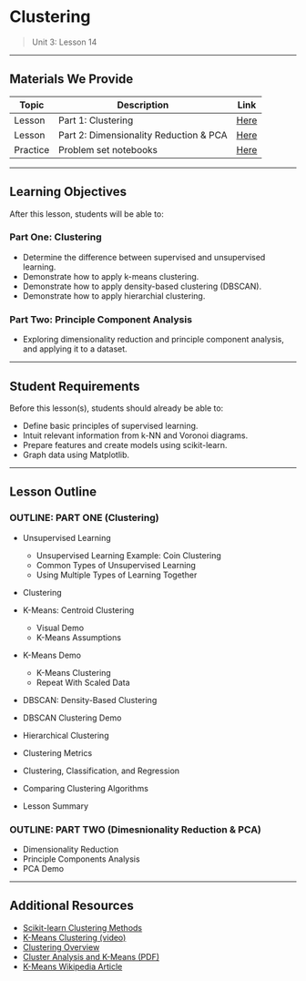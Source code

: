 # Clustering

> Unit 3: Lesson 14

---

## Materials We Provide

| Topic          | Description                                       | Link                                       |
| -------------- | ------------------------------------------------- | ------------------------------------------ |
| Lesson         | Part 1: Clustering                                    | [Here](01_intro_clustering.ipynb)         |
| Lesson         | Part 2: Dimensionality Reduction & PCA     | [Here](02_dimensionality_reduction_PCA.ipynb)   |
| Practice       | Problem set notebooks | [Here](./practice) |


---

## Learning Objectives

After this lesson, students will be able to:

### Part One: Clustering

- Determine the difference between supervised and unsupervised learning.
- Demonstrate how to apply k-means clustering.
- Demonstrate how to apply density-based clustering (DBSCAN).
- Demonstrate how to apply hierarchial clustering.


### Part Two: Principle Component Analysis

- Exploring dimensionality reduction and principle component analysis, and applying it to a dataset.


---

## Student Requirements

Before this lesson(s), students should already be able to:

- Define basic principles of supervised learning.
- Intuit relevant information from k-NN and Voronoi diagrams.
- Prepare features and create models using scikit-learn.
- Graph data using Matplotlib.

---

## Lesson Outline


### OUTLINE: PART ONE (Clustering)

- Unsupervised Learning
  - Unsupervised Learning Example: Coin Clustering
  - Common Types of Unsupervised Learning
  - Using Multiple Types of Learning Together
- Clustering
- K-Means: Centroid Clustering
  - Visual Demo
  - K-Means Assumptions
- K-Means Demo
  - K-Means Clustering
  - Repeat With Scaled Data
  
- DBSCAN: Density-Based Clustering
- DBSCAN Clustering Demo
- Hierarchical Clustering
- Clustering Metrics
- Clustering, Classification, and Regression
- Comparing Clustering Algorithms
- Lesson Summary


### OUTLINE: PART TWO (Dimesnionality Reduction & PCA)

- Dimensionality Reduction
- Principle Components Analysis
- PCA Demo

---


## Additional Resources

- [Scikit-learn Clustering Methods](http://scikit-learn.org/stable/modules/clustering.html)
- [K-Means Clustering (video)](https://www.youtube.com/watch?v=0MQEt10e4NM)
- [Clustering Overview](http://www.holehouse.org/mlclass/13_Clustering.html)
- [Cluster Analysis and K-Means (PDF)](http://www-users.cs.umn.edu/~kumar/dmbook/ch8.pdf)
- [K-Means Wikipedia Article](http://en.wikipedia.org/wiki/K-means_clustering)